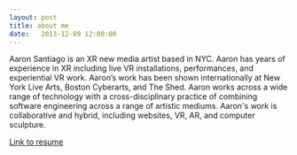 ```yaml
---
layout: post
title: about me
date:   2013-12-09 12:00:00
---
```


Aaron Santiago is an XR new media artist based in NYC. Aaron has years of experience in XR including live VR installations, performances, and experiential VR work. Aaron’s work has been shown internationally at New York Live Arts, Boston Cyberarts, and The Shed. Aaron works across a wide range of technology with a cross-disciplinary practice of combining software engineering across a range of artistic mediums. Aaron's work is collaborative and hybrid, including websites, VR, AR, and computer sculpture.

[Link to resume](/AaronSantiagoResume.pdf)
